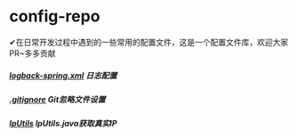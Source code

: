 # config-repo
✔在日常开发过程中遇到的一些常用的配置文件，这是一个配置文件库，欢迎大家PR~多多贡献

##### [logback-spring.xml](https://github.com/totalo/config-repo/blob/master/logback-spring.xml) 日志配置
##### [.gitignore](https://github.com/totalo/config-repo/blob/master/.gitignore) Git忽略文件设置
##### [IpUtils](https://github.com/totalo/config-repo/blob/master/IpUtils.java) IpUtils.java获取真实IP
